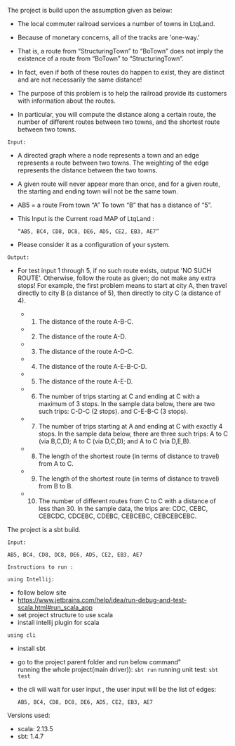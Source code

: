 The project is build upon the assumption given as below:

* The local commuter railroad services a number of towns in LtqLand.

*   Because of monetary concerns, all of the tracks are 'one-way.'

* That is, a route from “StructuringTown” to “BoTown” does not imply the existence of a route from “BoTown” to “StructuringTown”.

* In fact, even if both of these routes do happen to exist, they are distinct and are not necessarily the same distance!

* The purpose of this problem is to help the railroad provide its customers with information about the routes.

* In particular, you will compute the distance along a certain route, the number of different routes between two towns, and the shortest route between two towns.

`Input:`

*   A directed graph where a node represents a town and an edge represents a route between two towns. The weighting of the edge represents the distance between the two towns.

*   A given route will never appear more than once, and for a given route, the starting and ending town will not be the same town.

*   AB5 = a route From town “A” To  town “B” that has a distance of “5”.

*   This Input is the Current road MAP of  LtqLand :
    
     `“AB5, BC4, CD8, DC8, DE6, AD5, CE2, EB3, AE7”`

*   Please consider it as a configuration of your system.


`Output:`

* For test input 1 through 5, if no such route exists, output 'NO SUCH ROUTE'. Otherwise, follow the route as given; do not make any extra stops! For example, the first problem means to start at city A, then travel directly to city B (a distance of 5), then directly to city C (a distance of 4).


    * 1. The distance of the route A-B-C.

    * 2. The distance of the route A-D.

    * 3. The distance of the route A-D-C.

    * 4. The distance of the route A-E-B-C-D.

    * 5. The distance of the route A-E-D.

    * 6. The number of trips starting at C and ending at C with a maximum of 3 stops. In the sample data below, there are two such trips: C-D-C (2 stops). and C-E-B-C (3 stops).

    * 7. The number of trips starting at A and ending at C with exactly 4 stops. In the sample data below, there are three such trips: A to C (via B,C,D); A to C (via D,C,D); and A to C (via D,E,B).

    * 8. The length of the shortest route (in terms of distance to travel) from A to C.

    * 9. The length of the shortest route (in terms of distance to travel) from B to B.

    * 10. The number of different routes from C to C with a distance of less than 30. In the sample data, the trips are: CDC, CEBC, CEBCDC, CDCEBC, CDEBC, CEBCEBC, CEBCEBCEBC.
    

The project is a sbt build.

`Input:`

`AB5, BC4, CD8, DC8, DE6, AD5, CE2, EB3, AE7`

`Instructions to run :`

`using Intellij:`
*   follow below site
*   https://www.jetbrains.com/help/idea/run-debug-and-test-scala.html#run_scala_app
*   set project structure to use scala
*   install intellij plugin for scala

`using cli`
*   install sbt
*   go to the project parent folder and run below command"  
    	running the whole project(main driver)):
		`sbt run`
	running unit test:
		`sbt test`
*   the cli will wait for user input , the user input will be the list of edges:
    
    `AB5, BC4, CD8, DC8, DE6, AD5, CE2, EB3, AE7`

Versions used:
*   scala: 2.13.5
*   sbt: 1.4.7
